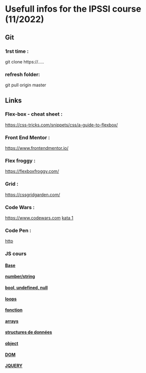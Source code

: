 # Usefull infos for the IPSSI course (11/2022)

## Git

### 1rst time : 
git clone https://.....

### refresh folder:
git pull origin master

## Links

### Flex-box - cheat sheet : 
https://css-tricks.com/snippets/css/a-guide-to-flexbox/

### Front End Mentor : 
https://www.frontendmentor.io/

### Flex froggy :
https://flexboxfroggy.com/

### Grid : 
https://cssgridgarden.com/

### Code Wars : 
https://www.codewars.com
[kata 1](https://www.codewars.com/kata/even-or-odd)


### Code Pen :
[http](https://codepen.io/)

### JS cours
#### [Base](https://docs.google.com/presentation/d/18jTwXmZV5J-PAf0LxoRmsuUxEI3JVirKmvOa3d7Ty94/edit?usp=sharing)
#### [number/string](https://docs.google.com/presentation/d/1qrpbuE8vi3JKgIlMEwUyYJh9Omhqrr9cjlluco69bUA/edit?usp=sharing)
#### [bool, undefined, null](https://docs.google.com/presentation/d/1j8BEsYnhFd8FRrg_AaOH3Y5tfWPpiFh6dusNK0jX2Tg/edit?usp=sharing)
#### [loops](https://docs.google.com/presentation/d/1HkGESDgnoBX9EkV7Xc12UQ0q2dpa2BNf8rULVa20KK0/edit?usp=sharing)
#### [fonction](https://docs.google.com/presentation/d/1UGMWXy2r0e1zn5Fd0RlXhBYFA3IxAYOyTb0yp3nUfZA/edit?usp=share_link)
#### [arrays](https://docs.google.com/presentation/d/1cQjYx6b-LQX8WIqPyW87D7uyOwNsIcbT_rXEnb3020U/edit?usp=share_link)

#### [structures de données](https://docs.google.com/presentation/d/16RQllFN0mqKvpb_ejQTmM501sS2F0EOcWKCPRrEW_Co/edit?usp=sharing)

#### [object](https://docs.google.com/presentation/d/1ehUZDEaNm3b_7fQoPESNgl4rk2kb2zxqksOw1bI76UY/edit?usp=sharing)

#### [DOM](https://docs.google.com/presentation/d/166p6yr4-1nQIcWr-9qkZAlQrpHgwLg2-h3cV-XDuSYc/edit?usp=sharing)

#### [JQUERY](https://docs.google.com/presentation/d/1YbyE53KNDZaGpc9BCLhhRYiDBmK_vTQZpSxUR7WYb34/edit?usp=sharing)
